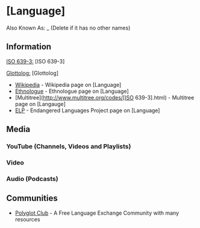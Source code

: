 # [Language]
Also Known As: _ (Delete if it has no other names)

## Information
[ISO 639-3:](https://en.wikipedia.org/wiki/ISO_639-3) [ISO 639-3]
<!--If conlang change above to:
[CLCR (ConLang Code Registry):](http://www.kreativekorp.com/clcr/) _
-->
[Glottolog:](https://glottolog.org/resource/languoid/id/[Glottolog]) [Glottolog]
- [Wikipedia]() - Wikipedia page on [Language]
- [Ethnologue]() - Ethnologue page on [Language]
- [Multitree](http://www.multitree.org/codes/[ISO 639-3].html) - Multitree page on [Langauge]
- [ELP]() - Endangered Languages Project page on [Language]

## Media
### YouTube (Channels, Videos and Playlists)
### Video
### Audio (Podcasts)
## Communities
- [Polyglot Club](https://polyglotclub.com/wiki/Language/[Language]) - A Free Language Exchange Community with many resources
